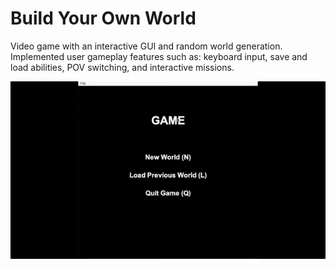 # Build Your Own World

Video game with an interactive GUI and random world generation. Implemented user gameplay features such as: keyboard input, save and load abilities, POV switching, and interactive missions.

![byowPreview](https://github.com/bryceharrell/byow/blob/main/byowPreview.gif)

